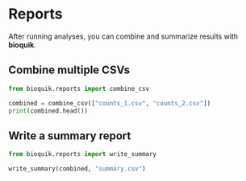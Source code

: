 # Reports

After running analyses, you can combine and summarize results with **bioquik**.

## Combine multiple CSVs

```python
from bioquik.reports import combine_csv

combined = combine_csv(["counts_1.csv", "counts_2.csv"])
print(combined.head())
```

## Write a summary report

```python
from bioquik.reports import write_summary

write_summary(combined, "summary.csv")
```